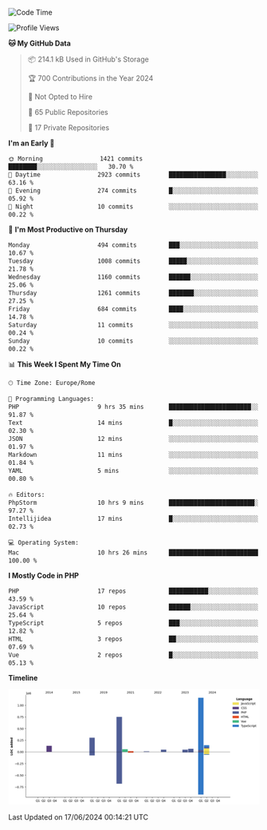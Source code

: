 <!--START_SECTION:waka-->
![Code Time](http://img.shields.io/badge/Code%20Time-5%2C102%20hrs%2028%20mins-blue)

![Profile Views](http://img.shields.io/badge/Profile%20Views-0-blue)

**🐱 My GitHub Data** 

> 📦 214.1 kB Used in GitHub's Storage 
 > 
> 🏆 700 Contributions in the Year 2024
 > 
> 🚫 Not Opted to Hire
 > 
> 📜 65 Public Repositories 
 > 
> 🔑 17 Private Repositories 
 > 
**I'm an Early 🐤** 

```text
🌞 Morning                1421 commits        ████████░░░░░░░░░░░░░░░░░   30.70 % 
🌆 Daytime                2923 commits        ████████████████░░░░░░░░░   63.16 % 
🌃 Evening                274 commits         █░░░░░░░░░░░░░░░░░░░░░░░░   05.92 % 
🌙 Night                  10 commits          ░░░░░░░░░░░░░░░░░░░░░░░░░   00.22 % 
```
📅 **I'm Most Productive on Thursday** 

```text
Monday                   494 commits         ███░░░░░░░░░░░░░░░░░░░░░░   10.67 % 
Tuesday                  1008 commits        █████░░░░░░░░░░░░░░░░░░░░   21.78 % 
Wednesday                1160 commits        ██████░░░░░░░░░░░░░░░░░░░   25.06 % 
Thursday                 1261 commits        ███████░░░░░░░░░░░░░░░░░░   27.25 % 
Friday                   684 commits         ████░░░░░░░░░░░░░░░░░░░░░   14.78 % 
Saturday                 11 commits          ░░░░░░░░░░░░░░░░░░░░░░░░░   00.24 % 
Sunday                   10 commits          ░░░░░░░░░░░░░░░░░░░░░░░░░   00.22 % 
```


📊 **This Week I Spent My Time On** 

```text
🕑︎ Time Zone: Europe/Rome

💬 Programming Languages: 
PHP                      9 hrs 35 mins       ███████████████████████░░   91.87 % 
Text                     14 mins             █░░░░░░░░░░░░░░░░░░░░░░░░   02.30 % 
JSON                     12 mins             ░░░░░░░░░░░░░░░░░░░░░░░░░   01.97 % 
Markdown                 11 mins             ░░░░░░░░░░░░░░░░░░░░░░░░░   01.84 % 
YAML                     5 mins              ░░░░░░░░░░░░░░░░░░░░░░░░░   00.80 % 

🔥 Editors: 
PhpStorm                 10 hrs 9 mins       ████████████████████████░   97.27 % 
Intellijidea             17 mins             █░░░░░░░░░░░░░░░░░░░░░░░░   02.73 % 

💻 Operating System: 
Mac                      10 hrs 26 mins      █████████████████████████   100.00 % 
```

**I Mostly Code in PHP** 

```text
PHP                      17 repos            ███████████░░░░░░░░░░░░░░   43.59 % 
JavaScript               10 repos            ██████░░░░░░░░░░░░░░░░░░░   25.64 % 
TypeScript               5 repos             ███░░░░░░░░░░░░░░░░░░░░░░   12.82 % 
HTML                     3 repos             ██░░░░░░░░░░░░░░░░░░░░░░░   07.69 % 
Vue                      2 repos             █░░░░░░░░░░░░░░░░░░░░░░░░   05.13 % 
```



**Timeline**

![Lines of Code chart](https://raw.githubusercontent.com/frnwtr/frnwtr/main/assets/bar_graph.png)


 Last Updated on 17/06/2024 00:14:21 UTC
<!--END_SECTION:waka-->